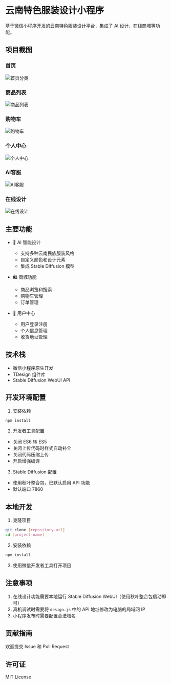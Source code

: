# 云南特色服装设计小程序

基于微信小程序开发的云南特色服装设计平台，集成了 AI 设计、在线商城等功能。

## 项目截图

### 首页
![首页分类](screenshots/home.jpg)

### 商品列表
![商品列表](screenshots/category.jpg)

### 购物车
![购物车](screenshots/cart.jpg)

### 个人中心
![个人中心](screenshots/profile.jpg)

### AI客服
![AI客服](screenshots/ai-service.jpg)

### 在线设计
![在线设计](screenshots/design.jpg)

## 主要功能

- 🎨 AI 智能设计
  - 支持多种云南民族服装风格
  - 自定义颜色和设计元素
  - 集成 Stable Diffusion 模型

- 🛍️ 商城功能
  - 商品浏览和搜索
  - 购物车管理
  - 订单管理

- 👤 用户中心
  - 用户登录注册
  - 个人信息管理
  - 收货地址管理

## 技术栈

- 微信小程序原生开发
- TDesign 组件库
- Stable Diffusion WebUI API

## 开发环境配置

1. 安装依赖
```bash
npm install
```

2. 开发者工具配置
- 关闭 ES6 转 ES5
- 关闭上传代码时样式自动补全
- 关闭代码压缩上传
- 开启增强编译

3. Stable Diffusion 配置
- 使用秋叶整合包，已默认启用 API 功能
- 默认端口 7860

## 本地开发

1. 克隆项目
```bash
git clone [repository-url]
cd [project-name]
```

2. 安装依赖
```bash
npm install
```

3. 使用微信开发者工具打开项目

## 注意事项

1. 在线设计功能需要本地运行 Stable Diffusion WebUI（使用秋叶整合包启动即可）
2. 真机调试时需要将 `design.js` 中的 API 地址修改为电脑的局域网 IP
3. 小程序发布时需要配置合法域名

## 贡献指南

欢迎提交 Issue 和 Pull Request

## 许可证

MIT License 
